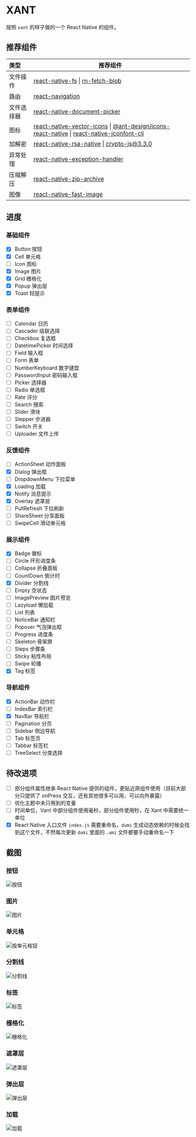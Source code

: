 # XANT

按照 `vant` 的样子做的一个 React Native 的组件。

## 推荐组件

| 类型       | 推荐组件                                                     |
| :--------- | ------------------------------------------------------------ |
| 文件操作   | [react-native-fs](https://github.com/itinance/react-native-fs) \| [rn-fetch-blob]() |
| 路由       | [react-navigation](https://github.com/react-navigation/react-navigation) |
| 文件选择器 | [react-native-document-picker](https://github.com/rnmods/react-native-document-picker) |
| 图标       | [react-native-vector-icons](https://github.com/oblador/react-native-vector-icons) \| [@ant-design/icons-react-native](https://github.com/ant-design/ant-design-icons) \| [react-native-iconfont-cli](https://github.com/iconfont-cli/react-native-iconfont-cli) |
| 加解密     | [react-native-rsa-native](https://github.com/amitaymolko/react-native-rsa-native) \| [crypto-js@3.3.0](https://github.com/brix/crypto-js) |
| 异常处理   | [react-native-exception-handler](https://github.com/a7ul/react-native-exception-handler) |
| 压缩解压   | [react-native-zip-archive](https://github.com/mockingbot/react-native-zip-archive) |
| 图像       | [react-native-fast-image](https://github.com/DylanVann/react-native-fast-image) |

## 进度

### 基础组件

- [x] Button 按钮
- [x] Cell 单元格
- [ ] Icon 图标
- [x] Image 图片
- [x] Grid 栅格化
- [x] Popup 弹出层
- [x] Toast 轻提示

### 表单组件

- [ ] Calendar 日历
- [ ] Cascader 级联选择
- [ ] Checkbox 复选框
- [ ] DatetimePicker 时间选择
- [ ] Field 输入框
- [ ] Form 表单
- [ ] NumberKeyboard 数字键盘
- [ ] PasswordInput 密码输入框
- [ ] Picker 选择器
- [ ] Radio 单选框
- [ ] Rate 评分
- [ ] Search 搜索
- [ ] Slider 滑块
- [ ] Stepper 步进器
- [ ] Switch 开关
- [ ] Uploader 文件上传

### 反馈组件

- [ ] ActionSheet 动作面板
- [x] Dialog 弹出框
- [ ] DropdownMenu 下拉菜单
- [x] Loading 加载
- [x] Notify 消息提示
- [x] Overlay 遮罩层
- [ ] PullRefresh 下拉刷新
- [ ] ShareSheet 分享面板
- [ ] SwipeCell 滑动单元格

### 展示组件

- [x] Badge 徽标
- [ ] Circle 环形进度条
- [ ] Collapse 折叠面板
- [ ] CountDown 倒计时
- [x] Divider 分割线
- [ ] Empty 空状态
- [ ] ImagePreview 图片预览
- [ ] Lazyload 懒加载
- [ ] List 列表
- [ ] NoticeBar 通知栏
- [ ] Popover 气泡弹出框
- [ ] Progress 进度条
- [ ] Skeleton 骨架屏
- [ ] Steps 步骤条
- [ ] Sticky 粘性布局
- [ ] Swipe 轮播
- [x] Tag 标签

### 导航组件

- [x] ActionBar 动作栏
- [ ] IndexBar 索引栏
- [x] NavBar 导航栏
- [ ] Pagination 分页
- [ ] Sidebar 侧边导航
- [ ] Tab 标签页
- [ ] Tabbar 标签栏
- [ ] TreeSelect 分类选择

## 待改进项

- [ ] 部分组件属性继承 React Native 提供的组件，更贴近原组件使用（目前大部分只提供了 onPress 交互，还有其他很多可以用，可以向外暴露）
- [ ] 优化主题中未只用到的变量
- [ ] 时间单位，Vant 中部分组件使用毫秒，部分组件使用秒，在 Xant 中需要统一单位
- [x] React Native 入口文件 `index.js` 需要重命名，`dumi` 生成动态依赖的时候会找到这个文件，不然每次更新 `dumi` 里面的 `.umi` 文件都要手动重命名一下

## 截图

### 按钮

![按钮](screenshots/button.jpg)

### 图片

![图片](screenshots/image.jpg)

### 单元格

![按单元格钮](screenshots/cell.jpg)

### 分割线

![分割线](screenshots/divider.jpg)

### 标签

![标签](screenshots/tag.jpg)

### 栅格化

![栅格化](screenshots/grid.jpg)

### 遮罩层

![遮罩层](screenshots/overlay.jpg)

### 弹出层

![弹出层](screenshots/popup.jpg)

### 加载

![加载](screenshots/loading.jpg)
